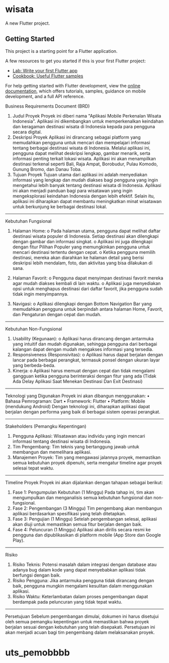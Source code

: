 # wisata

A new Flutter project.

## Getting Started

This project is a starting point for a Flutter application.

A few resources to get you started if this is your first Flutter project:

- [Lab: Write your first Flutter app](https://docs.flutter.dev/get-started/codelab)
- [Cookbook: Useful Flutter samples](https://docs.flutter.dev/cookbook)

For help getting started with Flutter development, view the
[online documentation](https://docs.flutter.dev/), which offers tutorials,
samples, guidance on mobile development, and a full API reference.

Business Requirements Document (BRD)
1. Judul Proyek
Proyek ini diberi nama "Aplikasi Mobile Perkenalan Wisata Indonesia". Aplikasi ini dikembangkan untuk memperkenalkan keindahan dan keragaman destinasi wisata di Indonesia kepada para pengguna secara digital.
2. Deskripsi Proyek
Aplikasi ini dirancang sebagai platform yang memudahkan pengguna untuk mencari dan mempelajari informasi tentang berbagai destinasi wisata di Indonesia. Melalui aplikasi ini, pengguna dapat melihat deskripsi lengkap, gambar menarik, serta informasi penting terkait lokasi wisata. Aplikasi ini akan menampilkan destinasi terkenal seperti Bali, Raja Ampat, Borobudur, Pulau Komodo, Gunung Bromo, dan Danau Toba.
3. Tujuan Proyek
Tujuan utama dari aplikasi ini adalah menyediakan informasi yang lengkap dan mudah diakses bagi pengguna yang ingin mengetahui lebih banyak tentang destinasi wisata di Indonesia. Aplikasi ini akan menjadi panduan bagi para wisatawan yang ingin mengeksplorasi keindahan Indonesia dengan lebih efektif. Selain itu, aplikasi ini diharapkan dapat membantu meningkatkan minat wisatawan untuk berkunjung ke berbagai destinasi lokal.
________________________________________
Kebutuhan Fungsional
1.	Halaman Home:
o	Pada halaman utama, pengguna dapat melihat daftar destinasi wisata populer di Indonesia. Setiap destinasi akan dilengkapi dengan gambar dan informasi singkat.
o	Aplikasi ini juga dilengkapi dengan fitur Pilihan Populer yang memungkinkan pengguna untuk mencari destinasi tertentu dengan cepat.
o	Ketika pengguna memilih destinasi, mereka akan diarahkan ke halaman detail yang berisi deskripsi lebih mendalam, foto, dan aktivitas yang bisa dilakukan di sana.
2.	Halaman Favorit:
o	Pengguna dapat menyimpan destinasi favorit mereka agar mudah diakses kembali di lain waktu.
o	Aplikasi juga menyediakan opsi untuk menghapus destinasi dari daftar favorit, jika pengguna sudah tidak ingin menyimpannya.

3.	 Navigasi:
o	Aplikasi dilengkapi dengan Bottom Navigation Bar yang memudahkan pengguna untuk berpindah antara halaman Home, Favorit, dan Pengaturan dengan cepat dan mudah.
________________________________________
Kebutuhan Non-Fungsional
1.	Usability (Kegunaan):
o	Aplikasi harus dirancang dengan antarmuka yang intuitif dan mudah digunakan, sehingga pengguna dari berbagai kalangan dapat dengan mudah mengakses informasi yang tersedia.
2.	Responsiveness (Responsivitas):
o	Aplikasi harus dapat berjalan dengan lancar pada berbagai perangkat, termasuk ponsel dengan ukuran layar yang berbeda-beda.
3.	Kinerja:
o	Aplikasi harus memuat dengan cepat dan tidak mengalami gangguan ketika pengguna berinteraksi dengan fitur yang ada (Tidak Ada Delay Aplikasi Saat Menekan Destinasi Dan Exit Destinasi)
________________________________________
Teknologi yang Digunakan
Proyek ini akan dibangun menggunakan:
•	Bahasa Pemrograman: Dart
•	Framework: Flutter
•	Platform: Mobile (mendukung Android)
Dengan teknologi ini, diharapkan aplikasi dapat berjalan dengan performa yang baik di berbagai sistem operasi perangkat.
________________________________________
Stakeholders (Pemangku Kepentingan)
1.	Pengguna Aplikasi: Wisatawan atau individu yang ingin mencari informasi tentang destinasi wisata di Indonesia.
2.	Tim Pengembang: Tim teknis yang bertanggung jawab untuk membangun dan memelihara aplikasi.
3.	Manajemen Proyek: Tim yang mengawasi jalannya proyek, memastikan semua kebutuhan proyek dipenuhi, serta mengatur timeline agar proyek selesai tepat waktu.
________________________________________
Timeline Proyek
Proyek ini akan dijalankan dengan tahapan sebagai berikut:
1.	Fase 1: Pengumpulan Kebutuhan (1 Minggu)
Pada tahap ini, tim akan mengumpulkan dan menganalisis semua kebutuhan fungsional dan non-fungsional.
2.	Fase 2: Pengembangan (3 Minggu)
Tim pengembang akan membangun aplikasi berdasarkan spesifikasi yang telah ditetapkan.
3.	Fase 3: Pengujian (1 Minggu)
Setelah pengembangan selesai, aplikasi akan diuji untuk memastikan semua fitur berjalan dengan baik.
4.	Fase 4: Peluncuran (1 Minggu)
Aplikasi akan dirilis secara resmi ke pengguna dan dipublikasikan di platform mobile (App Store dan Google Play).
________________________________________
Risiko
1.	Risiko Teknis:
Potensi masalah dalam integrasi dengan database atau adanya bug dalam kode yang dapat menyebabkan aplikasi tidak berfungsi dengan baik.
2.	Risiko Pengguna:
Jika antarmuka pengguna tidak dirancang dengan baik, pengguna mungkin mengalami kesulitan dalam menggunakan aplikasi.
3.	Risiko Waktu:
Keterlambatan dalam proses pengembangan dapat berdampak pada peluncuran yang tidak tepat waktu.
________________________________________
Persetujuan
Sebelum pengembangan dimulai, dokumen ini harus disetujui oleh semua pemangku kepentingan untuk memastikan bahwa proyek berjalan sesuai dengan kebutuhan yang telah disepakati. Persetujuan ini akan menjadi acuan bagi tim pengembang dalam melaksanakan proyek.

# uts_pemobbbb

